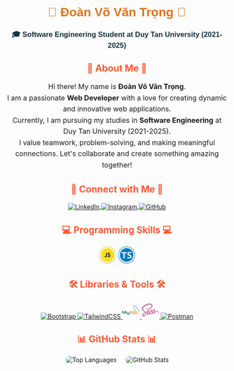 <h1 align="center" style="font-family: 'Arial', sans-serif;">
  <span style="color: #DE741C;">🚀 Đoàn Võ Văn Trọng 🚀</span>
</h1>

<h3 align="center" style="color: #13313D; font-family: 'Verdana', sans-serif;">
  🎓 Software Engineering Student at Duy Tan University (2021-2025)
</h3>

<h2 align="center" style="color: #FF5733;">🌟 About Me 🌟</h2>

<p align="center" style="font-size: 16px; line-height: 1.6;">
  Hi there! My name is <strong>Đoàn Võ Văn Trọng</strong>. <br>
  I am a passionate <strong>Web Developer</strong> with a love for creating dynamic and innovative web applications. <br>
  Currently, I am pursuing my studies in <strong>Software Engineering</strong> at Duy Tan University (2021-2025). <br>
  I value teamwork, problem-solving, and making meaningful connections. Let's collaborate and create something amazing together!
</p>

<h2 align="center" style="color: #FF5733;">🤝 Connect with Me 🤝</h2>
<p align="center">
  <a href="#" target="_blank">
    <img align="center" src="https://raw.githubusercontent.com/rahuldkjain/github-profile-readme-generator/master/src/images/icons/Social/linked-in-alt.svg" alt="LinkedIn" height="40" width="40" />
  </a>
  <a href="https://instagram.com/simplified_learner" target="_blank">
    <img align="center" src="https://raw.githubusercontent.com/rahuldkjain/github-profile-readme-generator/master/src/images/icons/Social/instagram.svg" alt="Instagram" height="40" width="40" />
  </a>
  <a href="https://github.com/vantrong2405" target="_blank">
    <img align="center" src="https://seeklogo.com/images/G/github-logo-2E3852456C-seeklogo.com.png" alt="GitHub" height="40" width="40" />
  </a>
</p>

<h2 align="center" style="color: #FF5733;">💻 Programming Skills 💻</h2>
<p align="center">
  <img height="40" width="40" src="https://github.com/Pedro-Murilo/icons-for-readme/blob/main/.github/js-icon.svg" alt="JavaScript" />
  <img height="40" width="40" src="https://github.com/Pedro-Murilo/icons-for-readme/blob/main/.github/typescript-icon.svg" alt="TypeScript" />
</p>

<h2 align="center" style="color: #FF5733;">🛠️ Libraries & Tools 🛠️</h2>
<p align="center">
  <a href="https://getbootstrap.com" target="_blank">
    <img src="https://getbootstrap.com/docs/5.3/assets/brand/bootstrap-logo-shadow.png" alt="Bootstrap" width="40" height="40" />
  </a>
  <a href="https://tailwindcss.com" target="_blank">
    <img src="https://static-00.iconduck.com/assets.00/tailwind-css-icon-2048x1229-u8dzt4uh.png" alt="TailwindCSS" width="40" height="40" />
  </a>
  <a href="https://www.mysql.com/" target="_blank">
    <img src="https://raw.githubusercontent.com/devicons/devicon/master/icons/mysql/mysql-original-wordmark.svg" alt="MySQL" width="40" height="40" />
  </a>
  <a href="https://sass-lang.com" target="_blank">
    <img src="https://raw.githubusercontent.com/devicons/devicon/master/icons/sass/sass-original.svg" alt="Sass" width="40" height="40" />
  </a>
  <a href="https://www.postman.com/" target="_blank">
    <img src="https://seeklogo.com/images/P/postman-logo-0087CA0D15-seeklogo.com.png" alt="Postman" width="40" height="40" />
  </a>
</p>

<h2 align="center" style="color: #FF5733;">📊 GitHub Stats 📊</h2>
<div align="center" style="display: flex; justify-content: center; align-items: center; gap: 20px;">
  <img src="https://github-readme-stats.vercel.app/api/top-langs/?username=vantrong2405&layout=compact&theme=radical" alt="Top Languages" style="border-radius: 10px;"/>
  <img src="https://github-readme-stats.vercel.app/api?username=vantrong2405&show_icons=true&theme=radical" alt="GitHub Stats" style="border-radius: 10px;"/>
</div>
